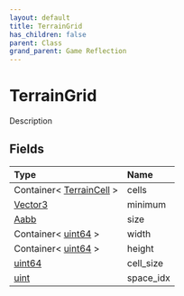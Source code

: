 ```yaml
---
layout: default
title: TerrainGrid
has_children: false
parent: Class
grand_parent: Game Reflection
---
```

# TerrainGrid
Description 

## Fields

| Type | Name |
|:----------|:--------------|
| Container< [TerrainCell](/riftbreaker-wiki/docs/game-reflection/classes/terrain_cell/) > | cells |
| [Vector3](/riftbreaker-wiki/docs/game-reflection/classes/vector3/) | minimum |
| [Aabb](/riftbreaker-wiki/docs/game-reflection/components/aabb/) | size |
| Container< [uint64](/riftbreaker-wiki/docs/game-reflection/components/uint64/) > | width |
| Container< [uint64](/riftbreaker-wiki/docs/game-reflection/components/uint64/) > | height |
| [uint64](/riftbreaker-wiki/docs/game-reflection/components/uint64/) | cell_size |
| [uint](/riftbreaker-wiki/docs/game-reflection/components/uint/) | space_idx |

